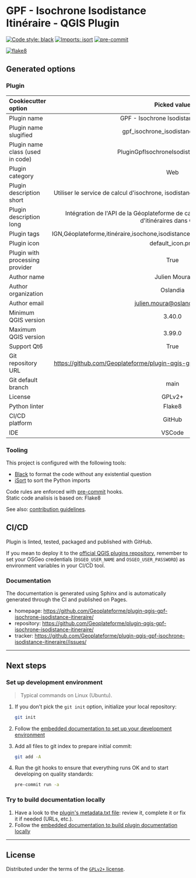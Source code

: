 # GPF - Isochrone Isodistance Itinéraire - QGIS Plugin

[![Code style: black](https://img.shields.io/badge/code%20style-black-000000.svg)](https://github.com/psf/black)
[![Imports: isort](https://img.shields.io/badge/%20imports-isort-%231674b1?style=flat&labelColor=ef8336)](https://pycqa.github.io/isort/)
[![pre-commit](https://img.shields.io/badge/pre--commit-enabled-brightgreen?logo=pre-commit&logoColor=white)](https://github.com/pre-commit/pre-commit)


[![flake8](https://img.shields.io/badge/linter-flake8-green)](https://flake8.pycqa.org/)

## Generated options

### Plugin

| Cookiecutter option | Picked value |
| :-- | :--: |
| Plugin name | GPF - Isochrone Isodistance Itinéraire |
| Plugin name slugified | gpf_isochrone_isodistance_itineraire |
| Plugin name class (used in code) | PluginGpfIsochroneIsodistanceItineraire |
| Plugin category | Web |
| Plugin description short | Utiliser le service de calcul d'isochrone, isodistance et d'itinéraire de la Géoplateforme |
| Plugin description long | Intégration de l'API de la Géoplateforme de calcul d'isochrone, d'isodisance et d'itinéraires dans QGIS. |
| Plugin tags | IGN,Géoplateforme,itinéraire,isochone,isodistance,routing,API,Valhalla,pgRouting,OSRM |
| Plugin icon | default_icon.png |
| Plugin with processing provider | True |
| Author name | Julien Moura |
| Author organization | Oslandia |
| Author email | julien.moura@oslandia.com |
| Minimum QGIS version | 3.40.0 |
| Maximum QGIS version | 3.99.0 |
| Support Qt6 | True |
| Git repository URL | https://github.com/Geoplateforme/plugin-qgis-gpf-isochrone-isodistance-itineraire/ |
| Git default branch | main |
| License | GPLv2+ |
| Python linter | Flake8 |
| CI/CD platform | GitHub |
| IDE | VSCode |

### Tooling

This project is configured with the following tools:

- [Black](https://black.readthedocs.io/en/stable/) to format the code without any existential question
- [iSort](https://pycqa.github.io/isort/) to sort the Python imports

Code rules are enforced with [pre-commit](https://pre-commit.com/) hooks.  
Static code analisis is based on: Flake8

See also: [contribution guidelines](CONTRIBUTING.md).

## CI/CD

Plugin is linted, tested, packaged and published with GitHub.

If you mean to deploy it to the [official QGIS plugins repository](https://plugins.qgis.org/), remember to set your OSGeo credentials (`OSGEO_USER_NAME` and `OSGEO_USER_PASSWORD`) as environment variables in your CI/CD tool.


### Documentation

The documentation is generated using Sphinx and is automatically generated through the CI and published on Pages.

- homepage: <https://github.com/Geoplateforme/plugin-qgis-gpf-isochrone-isodistance-itineraire/>
- repository: <https://github.com/Geoplateforme/plugin-qgis-gpf-isochrone-isodistance-itineraire/>
- tracker: <https://github.com/Geoplateforme/plugin-qgis-gpf-isochrone-isodistance-itineraire//issues/>

----

## Next steps

### Set up development environment

> Typical commands on Linux (Ubuntu).

1. If you don't pick the `git init` option, initialize your local repository:

    ```sh
    git init
    ```

1. Follow the [embedded documentation to set up your development environment](./docs/development/environment.md)
1. Add all files to git index to prepare initial commit:

    ```sh
    git add -A
    ```

1. Run the git hooks to ensure that everything runs OK and to start developing on quality standards:

    ```sh
    pre-commit run -a
    ```

### Try to build documentation locally

1. Have a look to the [plugin's metadata.txt file](gpf_isochrone_isodistance_itineraire/metadata.txt): review it, complete it or fix it if needed (URLs, etc.).
1. Follow the [embedded documentation to build plugin documentation locally](./docs/development/environment.md)

----

## License

Distributed under the terms of the [`GPLv2+` license](LICENSE).
